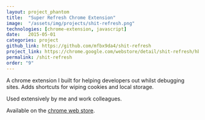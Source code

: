 ```yaml
---
layout: project_phantom
title:  "Super Refresh Chrome Extension"
image:  "/assets/img/projects/shit-refresh.png"
technologies: [chrome-extension, javascript]
date:   2015-05-01
categories: project
github_link: https://github.com/mfbx9da4/shit-refresh
project_link: https://chrome.google.com/webstore/detail/shit-refresh/hbmgipphjkkboepehobfainknbbfagga?hl=en-GB
permalink: /shit-refresh
order: "9"
---
```


A chrome extension I built for helping developers out whilst debugging sites. Adds shortcuts for wiping cookies and local storage.

Used extensively by me and work colleagues.

Available on the [chrome web store](https://chrome.google.com/webstore/detail/shit-refresh/hbmgipphjkkboepehobfainknbbfagga?hl=en-GB).
